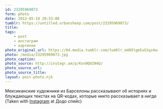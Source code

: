 ```yaml
---
id: 23295969073
form: photo
date: 2012-05-18 20:53:00
tumblr: https://untitled.urbansheep.com/post/23295969073/
title:
tags:
    - post
    - инстаграм
    - картинки
photo_original_url: https://64.media.tumblr.com/tumblr_m489lgmIuG1qz4wzio1_640.jpg
photo: /media/23295969073.jpg
photo_caption: 
photo_source: http://instagr.am/p/Kxn0QOIN4Q/
photo_source_url:
photo_source_title:
layout: post-photo.njk
---
```


<p>Мексиканские художники из Барселоны рассказывают об историях и блуждающих текстах на QR-кодах, которые никто рассказывает в нигде (Taken with <a href="http://instagr.am">Instagram</a> at Додо спейс)</p>
